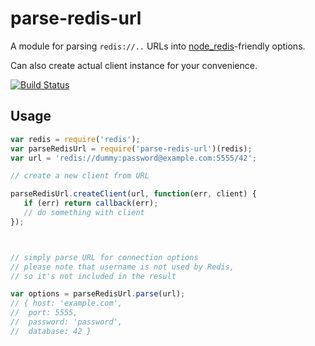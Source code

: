 parse-redis-url
===============

A module for parsing `redis://..` URLs into
[node_redis](https://github.com/mranney/node_redis)-friendly options.

Can also create actual client instance for your convenience.

[![Build Status](https://travis-ci.org/laggyluke/node-parse-redis-url.png?branch=master)](https://travis-ci.org/laggyluke/node-parse-redis-url)

Usage
-----

```javascript
var redis = require('redis');
var parseRedisUrl = require('parse-redis-url')(redis);
var url = 'redis://dummy:password@example.com:5555/42';

// create a new client from URL

parseRedisUrl.createClient(url, function(err, client) {
   if (err) return callback(err);
   // do something with client
});



// simply parse URL for connection options
// please note that username is not used by Redis,
// so it's not included in the result

var options = parseRedisUrl.parse(url);
// { host: 'example.com',
//  port: 5555,
//  password: 'password',
//  database: 42 }

```
